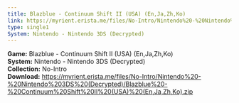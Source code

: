 ```yaml
---
title: Blazblue - Continuum Shift II (USA) (En,Ja,Zh,Ko)
link: https://myrient.erista.me/files/No-Intro/Nintendo%20-%20Nintendo%203DS%20(Decrypted)/Blazblue%20-%20Continuum%20Shift%20II%20(USA)%20(En,Ja,Zh,Ko).zip
type: single1
System: Nintendo - Nintendo 3DS (Decrypted)
---
```

<b>Game:</b> Blazblue - Continuum Shift II (USA) (En,Ja,Zh,Ko)<br>
<b>System:</b> Nintendo - Nintendo 3DS (Decrypted)<br>
<b>Collection:</b> No-Intro<br>
<b>Download:</b> https://myrient.erista.me/files/No-Intro/Nintendo%20-%20Nintendo%203DS%20(Decrypted)/Blazblue%20-%20Continuum%20Shift%20II%20(USA)%20(En,Ja,Zh,Ko).zip